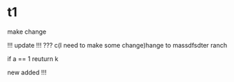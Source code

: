 # t1

make change  

 !!! update !!! ??? c(I need to make some change)hange to massdfsdter ranch

if a == 1
reuturn k


new added !!!
